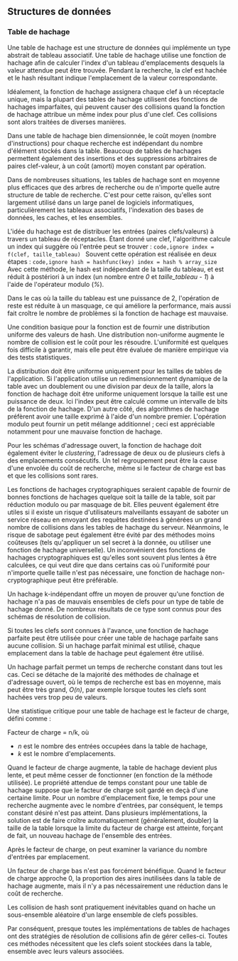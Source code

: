 ## Structures de données

### Table de hachage

Une table de hachage est une structure de données qui implémente un type abstrait de tableau
associatif. Une table de hachage utilise une fonction de hachage afin de calculer l'index d'un
tableau d'emplacements desquels la valeur attendue peut être trouvée. Pendant la recherche, la clef
est hachée et le hash résultant indique l'emplacement de la valeur correspondante.

Idéalement, la fonction de hachage assignera chaque clef à un réceptacle unique, mais la plupart des
tables de hachage utilisent des fonctions de hachages imparfaites, qui peuvent causer des collisions
quand la fonction de hachage attribue un même index pour plus d'une clef. Ces collisions sont alors
traitées de diverses manières.

Dans une table de hachage bien dimensionnée, le coût moyen (nombre d'instructions) pour chaque
recherche est indépendant du nombre d'élément stockés dans la table. Beaucoup de tables de hachages
permettent également des insertions et des suppressions arbitraires de paires clef-valeur, à un coût
(amorti) moyen constant par opération.

Dans de nombreuses situations, les tables de hachage sont en moyenne plus efficaces que des arbres
de recherche ou de n'importe quelle autre structure de table de recherche. C'est pour cette raison,
qu'elles sont largement utilisé dans un large panel de logiciels informatiques, particulièrement les
tableaux associatifs, l'indexation des bases de données, les caches, et les ensembles.

L'idée du hachage est de distribuer les entrées (paires clefs/valeurs) à travers un tableau de
réceptacles. Étant donné une clef, l'algorithme calcule un index qui suggère où l'entrée peut se
trouver : ```code,ignore index = f(clef, taille_tableau) ``` Souvent cette opération est réalisée en
deux étapes : ```code,ignore hash = hashfunc(key) index = hash % array_size ``` Avec cette méthode,
le hash est indépendant de la taille du tableau, et est réduit à postériori à un index (un nombre
entre *0* et *taille_tableau - 1*) à l'aide de l'opérateur modulo (*%*).

Dans le cas où la taille du tableau est une puissance de 2, l'opération de reste est réduite à un
masquage, ce qui améliore la performance, mais aussi fait croître le nombre de problèmes si la
fonction de hachage est mauvaise.

Une condition basique pour la fonction est de fournir une distribution uniforme des valeurs de hash.
Une distribution non-uniforme augmente le nombre de collision est le coût pour les résoudre.
L'uniformité est quelques fois difficile à garantir, mais elle peut être évaluée de manière
empirique via des tests statistiques.

La distribution doit être uniforme uniquement pour les tailles de tables de l'application. Si
l'application utilise un redimensionnement dynamique de la table avec un doublement ou une division
par deux de la taille, alors la fonction de hachage doit être uniforme uniquement lorsque la taille
est une puissance de deux. Ici l'index peut être calculé comme un intervalle de bits de la fonction
de hachage. D'un autre côté, des algorithmes de hachage préfèrent avoir une taille exprimé à l'aide
d'un nombre premier. L'opération modulo peut fournir un petit mélange additionnel ; ceci est
appréciable notamment pour une mauvaise fonction de hachage.

Pour les schémas d'adressage ouvert, la fonction de hachage doit également éviter le *clustering*,
l'adressage de deux ou de plusieurs clefs à des emplacements consécutifs. Un tel regroupement peut
être la cause d'une envolée du coût de recherche, même si le facteur de charge est bas et que les
collisions sont rares.

Les fonctions de hachages cryptographiques seraient capable de fournir de bonnes fonctions de
hachages quelque soit la taille de la table, soit par réduction modulo ou par masquage de bit. Elles
peuvent également être utiles si il existe un risque d'utilisateurs malveillants essayant de saboter
un service réseau en envoyant des requêtes destinées à générées un grand nombre de collisions dans
les tables de hachage du serveur. Néanmoins, le risque de sabotage peut également être évité par des
méthodes moins coûteuses (tels qu'appliquer un sel secret à la donnée, ou utiliser une fonction de
hachage universelle). Un inconvénient des fonctions de hachages cryptographiques est qu'elles sont
souvent plus lentes à être calculées, ce qui veut dire que dans certains cas où l'uniformité pour
n'importe quelle taille n'est pas nécessaire, une fonction de hachage non-cryptographique peut être
préférable.

Un hachage k-indépendant offre un moyen de prouver qu'une fonction de hachage n'a pas de mauvais
ensembles de clefs pour un type de table de hachage donné. De nombreux résultats de ce type sont
connus pour des schémas de résolution de collision.

Si toutes les clefs sont connues à l'avance, une fonction de hachage parfaite peut être utilisée
pour créer une table de hachage parfaite sans aucune collision. Si un hachage parfait minimal est
utilisé, chaque emplacement dans la table de hachage peut également être utilisé.

Un hachage parfait permet un temps de recherche constant dans tout les cas. Ceci se détache de la
majorité des méthodes de chaînage et d'adressage ouvert, où le temps de recherche est bas en
moyenne, mais peut être très grand, *O(n)*, par exemple lorsque toutes les clefs sont hachées vers
trop peu de valeurs.

Une statistique critique pour une table de hachage est le facteur de charge, défini comme :

Facteur de charge = n/k, où

* *n* est le nombre des entrées occupées dans la table de hachage,
* *k* est le nombre d'emplacements.

Quand le facteur de charge augmente, la table de hachage devient plus lente, et peut même cesser de
fonctionner (en fonction de la méthode utilisée). Le propriété attendue de temps constant pour une
table de hachage suppose que le facteur de charge soit gardé en deçà d'une certaine limite. Pour un
nombre d'emplacement fixe, le temps pour une recherche augmente avec le nombre d'entrées, par
conséquent, le temps constant désiré n'est pas atteint. Dans plusieurs implémentations, la solution
est de faire croître automatiquement (généralement, doubler) la taille de la table lorsque la limite
du facteur de charge est atteinte, forçant de fait, un nouveau hachage de l'ensemble des entrées.

Après le facteur de charge, on peut examiner la variance du nombre d'entrées par emplacement.

Un facteur de charge bas n'est pas forcément bénéfique. Quand le facteur de charge approche 0, la
proportion des aires inutilisées dans la table de hachage augmente, mais il n'y a pas nécessairement
une réduction dans le coût de recherche.

Les collision de hash sont pratiquement inévitables quand on hache un sous-ensemble aléatoire d'un
large ensemble de clefs possibles.

Par conséquent, presque toutes les implémentations de tables de hachages ont des stratégies de
résolution de collisions afin de gérer celles-ci. Toutes ces méthodes nécessitent que les clefs
soient stockées dans la table, ensemble avec leurs valeurs associées.
